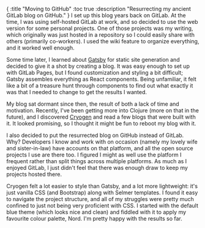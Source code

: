 {
:title "Moving to GitHub"
:toc true
:description "Resurrecting my ancient GitLab blog on GitHub."
}
I set up this blog years back on GitLab. At the time, I was using self-hosted GitLab at work, and so decided to use the web version for some personal projects. One of those projects was my writing, which originally was just hosted in a repository so I could easily share with others (primarily co-workers). I used the wiki feature to organize everything, and it worked well enough.

Some time later, I learned about [Gatsby](https://www.gatsbyjs.com/) for static site generation and decided to give it a shot by creating a blog. It was easy enough to set up with GitLab Pages, but I found customization and styling a bit difficult; Gatsby assembles everything as React components. Being unfamiliar, it felt like a bit of a treasure hunt through components to find out what exactly it was that I needed to change to get the results I wanted.

My blog sat dormant since then, the result of both a lack of time and motivation. Recently, I've been getting more into Clojure (more on that in the future), and I discovered [Cryogen](http://cryogenweb.org/) and read a few blogs that were built with it. It looked promising, so I thought it might be fun to reboot my blog with it.

I also decided to put the resurrected blog on GitHub instead of GitLab. Why? Developers I know and work with on occasion (namely my lovely wife and sister-in-law) have accounts on that platform, and all the open source projects I use are there too. I figured I might as well use the platform I frequent rather than split things across multiple platforms. As much as I enjoyed GitLab, I just didn't feel that there was enough draw to keep my projects hosted there.

Cryogen felt a lot easier to style than Gatsby, and a lot more lightweight: it's just vanilla CSS (and Bootstrap) along with Selmer templates. I found it easy to navigate the project structure, and all of my struggles were pretty much confined to just not being very proficient with CSS. I started with the default blue theme (which looks nice and clean) and fiddled with it to apply my favourite colour palette, Nord. I'm pretty happy with the results so far.
